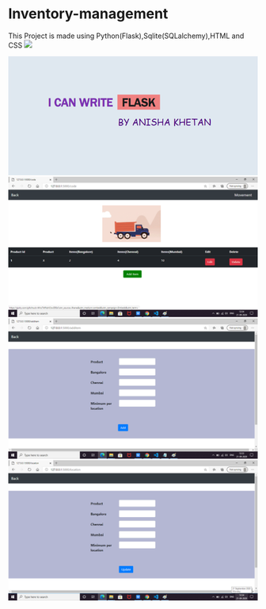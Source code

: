 # Inventory-management

This Project is made using Python(Flask),Sqlite(SQLalchemy),HTML and CSS
![](img.png)

![](img1.png)
![](img2.png)
![](img3.png)
![](img4.png)
